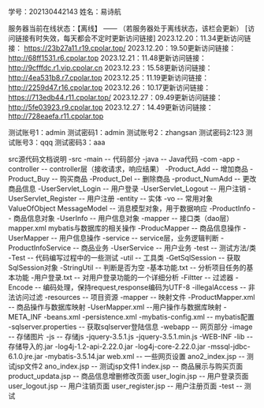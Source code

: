 学号：202130442143
姓名：易诗航

服务器当前在线状态：【离线】   —— （若服务器处于离线状态，该栏会更新）
[访问链接有时失效，每天都会不定时更新访问链接]
2023.12.20：11.34更新访问链接： https://23b27a11.r19.cpolar.top/
2023.12.20：19.50更新访问链接： http://68ff1531.r6.cpolar.top
2023.12.21：11.48更新访问链接： http://9cfffdc.r1.vip.cpolar.cn
2023.12.23：15.58更新访问链接： http://4ea531b8.r7.cpolar.top
2023.12.25：11.19更新访问链接： http://2259d47.r16.cpolar.top
2023.12.26：10.17更新访问链接： https://713edb44.r11.cpolar.top/
2023.12.27：09.49更新访问链接： http://5fe03923.r9.cpolar.top
2023.12.27：14.49更新访问链接： http://728eaefa.r11.cpolar.top

测试账号1：admin  测试密码1：admin
测试账号2：zhangsan  测试密码2:123
测试账号3：qqq    测试密码3：aaa


src源代码文档说明
-src
  -main  -- 代码部分
    -java  -- Java代码
      -com
        -app
          -controller      -- controller层（接收请求，响应结果）
            -Product_Add           -- 增加商品
            -Product_Buy           -- 购买商品
            -Product_Del           -- 删除商品
            -product_NumAdd        -- 更改商品信息
            -UserServlet_Login     -- 用户登录
            -UserServlet_Logout    -- 用户注销
            -UserServlet_Register  -- 用户注册
          -entity          -- 实体
            -vo              -- 常用对象 ValueOfObject
              MessageModel        -- 消息模型对象，用于数据响应
            -ProductInfo           -- 商品信息对象
            -UserInfo              -- 用户信息对象
          -mapper          -- 接口类（dao层） mapper.xml  mybatis与数据库的相关操作
            -ProducMapper          -- 商品信息操作
            -UserMapper            -- 用户信息操作
          -service         -- service层，业务逻辑判断
            -ProductInfoService    -- 商品业务
            -UserService           -- 用户业务
          -test            -- 测试方法/类
            -Test                  -- 代码编写过程中的一些测试
          -util            -- 工具类
            -GetSqlSession         -- 获取SqlSession对象
            -StringUtil            -- 判断是否为空
          -基本功能.txt     -- 分析项目任务的基本功能
          -用户登录.txt     -- 对用户登录功能的一个详细分析
        -Filtter    -- 过滤器
          -Encode          -- 编码处理，保持request,response编码为UTF-8
          -illegalAccess   -- 非法访问过滤
    -resources   -- 项目资源
      -mapper      -- 映射文件
        -ProductMapper.xml  -- 商品操作与数据库映射
        -UserMapper.xml     --用户操作与数据库映射
      -META_INF
        -beans.xml
        -persistence.xml
      -mybatis-config.xml  -- mybatis配置
      -sqlserver.properties  -- 获取sqlserver登陆信息
    -webapp  -- 网页部分
      -image  -- 存储图片
      -js      -- 存储js
        -jquery-3.5.1.js
        -jquery-3.5.1.min.js
      -WEB-INF
        -lib  -- 存储导入的.jar
          -log4j-1.2-api-2.22.0.jar
          -log4j-core-2.22.0.jar
          -mssql-jdbc-6.1.0.jre.jar
          -mybatis-3.5.14.jar
        web.xml  -- 一些网页设置
      ano2_index.jsp  -- 测试jsp文件2
      ano_index.jsp   -- 测试jsp文件1
      index.jsp            -- 商品展示与购买页面
      product_updata.jsp   -- 商品信息增删修改页面
      user_login.jsp       -- 用户登录页面
      user_logout.jsp      -- 用户注销页面
      user_register.jsp    -- 用户注册页面
 -test  -- 测试
